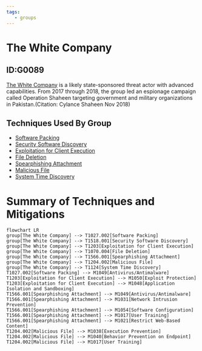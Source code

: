 ```yaml
---
tags:
   - groups
---
```

# The White Company
## ID:G0089
[The White Company](/mitre/groups/G0089) is a likely state-sponsored threat actor with advanced capabilities. From 2017 through 2018, the group led an espionage campaign called Operation Shaheen targeting government and military organizations in Pakistan.(Citation: Cylance Shaheen Nov 2018)
## Techniques Used By Group
* [Software Packing](techniques/T1027/002)
* [Security Software Discovery](techniques/T1518/001)
* [Exploitation for Client Execution](techniques/T1203)
* [File Deletion](techniques/T1070/004)
* [Spearphishing Attachment](techniques/T1566/001)
* [Malicious File](techniques/T1204/002)
* [System Time Discovery](techniques/T1124)

# Summary of Techniques and Mitigations
```mermaid
flowchart LR
group[The White Company] --> T1027.002[Software Packing]
group[The White Company] --> T1518.001[Security Software Discovery]
group[The White Company] --> T1203[Exploitation for Client Execution]
group[The White Company] --> T1070.004[File Deletion]
group[The White Company] --> T1566.001[Spearphishing Attachment]
group[The White Company] --> T1204.002[Malicious File]
group[The White Company] --> T1124[System Time Discovery]
T1027.002[Software Packing] --> M1049[Antivirus/Antimalware]
T1203[Exploitation for Client Execution] --> M1050[Exploit Protection]
T1203[Exploitation for Client Execution] --> M1048[Application Isolation and Sandboxing]
T1566.001[Spearphishing Attachment] --> M1049[Antivirus/Antimalware]
T1566.001[Spearphishing Attachment] --> M1031[Network Intrusion Prevention]
T1566.001[Spearphishing Attachment] --> M1054[Software Configuration]
T1566.001[Spearphishing Attachment] --> M1017[User Training]
T1566.001[Spearphishing Attachment] --> M1021[Restrict Web-Based Content]
T1204.002[Malicious File] --> M1038[Execution Prevention]
T1204.002[Malicious File] --> M1040[Behavior Prevention on Endpoint]
T1204.002[Malicious File] --> M1017[User Training]
```
